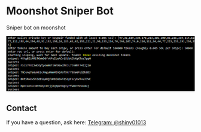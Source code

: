# Moonshot Sniper Bot

Sniper bot on moonshot 

![screenshot](demo.png)

## Contact

If you have a question, ask here: [Telegram: @shiny01013](https://t.me/shiny0103)
